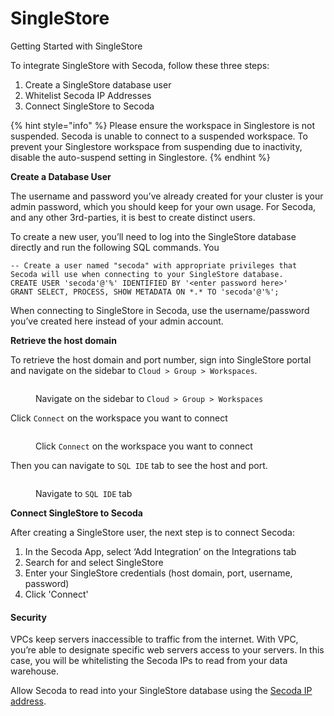# SingleStore

Getting Started with SingleStore

To integrate SingleStore with Secoda, follow these three steps:

1. Create a SingleStore database user
2. Whitelist Secoda IP Addresses
3. Connect SingleStore to Secoda

{% hint style="info" %}
Please ensure the workspace in Singlestore is not suspended. Secoda is unable to connect to a suspended workspace. To prevent your Singlestore workspace from suspending due to inactivity, disable the auto-suspend setting in Singlestore.
{% endhint %}

**Create a Database User**

The username and password you’ve already created for your cluster is your admin password, which you should keep for your own usage. For Secoda, and any other 3rd-parties, it is best to create distinct users.

To create a new user, you’ll need to log into the SingleStore database directly and run the following SQL commands. You

```
-- Create a user named "secoda" with appropriate privileges that Secoda will use when connecting to your SingleStore database. 
CREATE USER 'secoda'@'%' IDENTIFIED BY '<enter password here>'
GRANT SELECT, PROCESS, SHOW METADATA ON *.* TO 'secoda'@'%';
```

When connecting to SingleStore in Secoda, use the username/password you’ve created here instead of your admin account.

**Retrieve the host domain**

To retrieve the host domain and port number, sign into SingleStore portal and navigate on the sidebar to `Cloud > Group > Workspaces`.

<figure><img src="../../../.gitbook/assets/Screenshot 2023-12-14 at 2.55.49 PM.png" alt=""><figcaption><p>Navigate on the sidebar to <code>Cloud > Group > Workspaces</code></p></figcaption></figure>

Click `Connect` on the workspace you want to connect

<figure><img src="../../../.gitbook/assets/Screenshot 2023-12-14 at 2.56.06 PM (1).png" alt=""><figcaption><p>Click <code>Connect</code> on the workspace you want to connect</p></figcaption></figure>

Then you can navigate to `SQL IDE` tab to see the host and port.

<figure><img src="../../../.gitbook/assets/Screenshot 2023-12-14 at 2.56.18 PM (1).png" alt=""><figcaption><p>Navigate to <code>SQL IDE</code> tab</p></figcaption></figure>

**Connect SingleStore to Secoda**

After creating a SingleStore user, the next step is to connect Secoda:

1. In the Secoda App, select ‘Add Integration’ on the Integrations tab
2. Search for and select SingleStore
3. Enter your SingleStore credentials (host domain, port, username, password)
4. Click 'Connect'

#### **Security** <a href="#h_fb194eceed" id="h_fb194eceed"></a>

VPCs keep servers inaccessible to traffic from the internet. With VPC, you’re able to designate specific web servers access to your servers. In this case, you will be whitelisting the Secoda IPs to read from your data warehouse.

Allow Secoda to read into your SingleStore database using the [Secoda IP address](../../../faq.md#what-are-the-ip-addresses-for-secoda).
